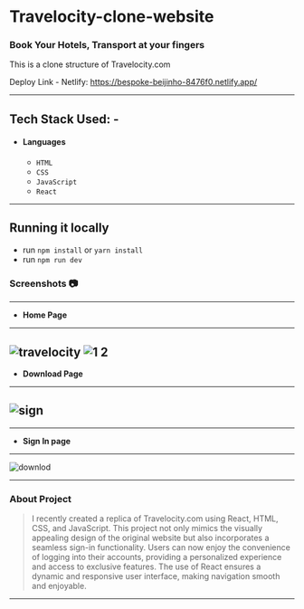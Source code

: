 

# Travelocity-clone-website

<h3>Book Your Hotels, Transport at your fingers</h3>

This is a clone structure of Travelocity.com 


  Deploy Link -
  Netlify: https://bespoke-beijinho-8476f0.netlify.app/


---

## Tech Stack Used: -

- #### Languages
  - `HTML`
  - `CSS`
  - `JavaScript `
  - `React`
  
---
## Running it locally

- run `npm install` or `yarn install`
- run `npm run dev`


### Screenshots :camera:

---
- **Home Page**
---
![travelocity](https://github.com/masai-course/hitesh_sharma_cap05_149/assets/143007807/771a534e-7733-40b0-ab23-e24bfe0a77a0)
![1 2](https://github.com/masai-course/hitesh_sharma_cap05_149/blob/master/unit-1/project/travel%20city%20project/my-travel-app/src/assets/travelocity.png)
---
- **Download Page**
---
![sign](https://github.com/masai-course/hitesh_sharma_cap05_149/assets/143007807/f9f0e737-240b-430e-9e80-d94b774e66b1)
---



---
- **Sign In page**

---
![downlod](https://github.com/masai-course/hitesh_sharma_cap05_149/assets/143007807/99da528a-1b54-4d59-affa-c6793500b734)


---
### About Project

> I recently created a replica of Travelocity.com using React, HTML, CSS, and JavaScript. This project not only mimics the visually appealing design of the original website but also incorporates a seamless sign-in functionality. Users can now enjoy the convenience of logging into their accounts, providing a personalized experience and access to exclusive features. The use of React ensures a dynamic and responsive user interface, making navigation smooth and enjoyable.
---

